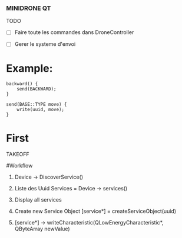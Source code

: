 ### MINIDRONE QT

TODO
- [ ] Faire toute les commandes dans DroneController
- [ ] Gerer le systeme d'envoi


# Example:
```
backward() {
	send(BACKWARD);
}
```
```
send(BASE::TYPE move) {
	write(uuid, move);
}
```

# First
TAKEOFF

#Workflow
1) Device -> DiscoverService()

2) Liste des Uuid Services = Device -> services()

3) Display all services

4) Create new Service Object [service*] = createServiceObject(uuid)

5) [service*] -> writeCharacteristic(QLowEnergyCharacteristic*, QByteArray newValue)


